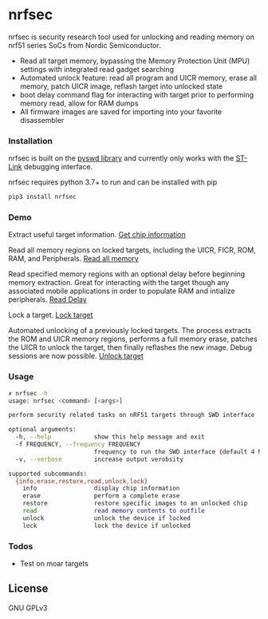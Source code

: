 # nrfsec 

nrfsec is security research tool used for unlocking and reading memory on nrf51 series SoCs from Nordic Semiconductor. 

  - Read all target memory, bypassing the Memory Protection Unit (MPU) settings with integrated read gadget searching
  - Automated unlock feature: read all program and UICR memory, erase all memory, patch UICR image, reflash target into unlocked state
  - boot delay command flag for interacting with target prior to performing memory read, allow for RAM dumps
  - All firmware images are saved for importing into your favorite disassembler 

### Installation

nrfsec is built on the [pyswd library](https://github.com/cortexm/pyswd/) and currently only works with the [ST-Link](https://www.adafruit.com/product/2548) debugging interface.

nrfsec requires python 3.7+ to run and can be installed with pip

```sh
pip3 install nrfsec
```
### Demo
Extract useful target information.
[Get chip information](images/nrfsec_info.gif)

Read all memory regions on locked targets, including the UICR, FICR, ROM, RAM, and Peripherals.
[Read all memory](images/nrfsec_readall.gif)

Read specified memory regions with an optional delay before beginning memory extraction. Great for interacting with the target though any associated mobile applications in order to populate RAM and intialize peripherals.
[Read Delay](images/nrfsec_read_delay.gif)

Lock a target.
[Lock target](images/nrfsec/locktarget.gif)

Automated unlocking of a previously locked targets. The process extracts the ROM and UICR memory regions, performs a full memory erase, patches the UICR to unlock the target, then finally reflashes the new image. Debug sessions are now possible.
[Unlock target](images/nrfsec/unlock.gif)

### Usage
```sh
✗ nrfsec -h
usage: nrfsec <command> [<args>]

perform security related tasks on nRF51 targets through SWD interface

optional arguments:
  -h, --help            show this help message and exit
  -f FREQUENCY, --frequency FREQUENCY
                        frequency to run the SWD interface (default 4 MHz)
  -v, --verbose         increase output verobsity

supported subcommands:
  {info,erase,restore,read,unlock,lock}
    info                display chip information
    erase               perform a complete erase
    restore             restore specific images to an unlocked chip
    read                read memory contents to outfile
    unlock              unlock the device if locked
    lock                lock the device if unlocked
```

### Todos

 - Test on moar targets

License
----

GNU GPLv3 

